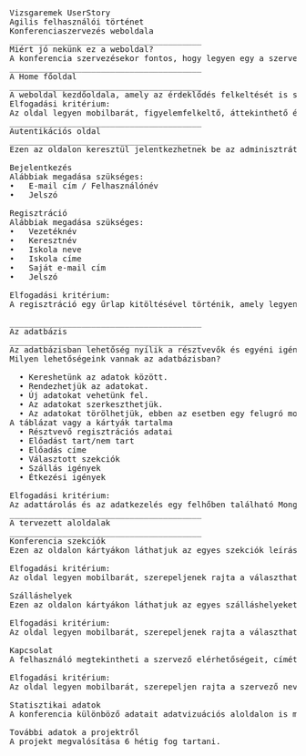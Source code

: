 <pre>
Vizsgaremek UserStory
Agilis felhasználói történet
Konferenciaszervezés weboldala
________________________________________
Miért jó nekünk ez a weboldal?
A konferencia szervezésekor fontos, hogy legyen egy a szervezők és a résztvevők számára is elérhető felület. A weboldal célja, hogy átlátható struktúrába  öntse egy adminisztrációs felületen keresztül a konferencia tervezett szekcióit,, a konferencia résztvevőit / előadóit, a szállás és étkezési igényeket, ezáltal összetett képet kapva a konferencia tervezésével kapcsolatos fontos feladatokról és a pénzügyi kiadásokról is. Valamint lesznek olyan aloldalak is, melyek a résztvevőknek is hasznos információkkal szolgálnak.
________________________________________
A Home főoldal
________________________________________
A weboldal kezdőoldala, amely az érdeklődés felkeltését is szolgálja. Itt érdekes híreket, korábbi konferenciák statisztikáit találhatjuk. Ismertetjük a weboldalt. Könnyen kezelhető navigációs lehetősséget biztosítunk a további oldalak között. Az oldal reszponzív. A navigációs sávban egy egyszerű kereső is elhelyezhető.
Elfogadási kritérium:
Az oldal legyen mobilbarát, figyelemfelkeltő, áttekinthető és egyszerű. A menü legyen mobilbarát, könnyen kezelhető, és az oldal felső részén mindig látható.
________________________________________
Autentikációs oldal
________________________________________
Ezen az oldalon keresztül jelentkezhetnek be az adminisztrátorok és regisztrálhatnak a felhasználók.

Bejelentkezés
Alábbiak megadása szükséges:
•	E-mail cím / Felhasználónév
•	Jelszó

Regisztráció
Alábbiak megadása szükséges:
•	Vezetéknév
•	Keresztnév
•	Iskola neve
•	Iskola címe
•	Saját e-mail cím
•	Jelszó

Elfogadási kritérium:
A regisztráció egy űrlap kitöltésével történik, amely legyen mobilbarát, valamint egyértelmű és könnyen kezelhető. Az adatok legyenek ellenőrizve, hogy megfelelő adatot irt-e be a felhasználó.

________________________________________
Az adatbázis
________________________________________
Az adatbázisban lehetőség nyílik a résztvevők és egyéni igényeik listázására. Kétfajta nézetet láthatunk az egyik egy táblázatos, listás verzió, míg a másodikban kártyákat használva jeleníthetjük meg csoportosítva ezzel az adatainkat.
Milyen lehetőségeink vannak az adatbázisban?

  •	Kereshetünk az adatok között.
  •	Rendezhetjük az adatokat.
  •	Új adatokat vehetünk fel.
  •	Az adatokat szerkeszthetjük.
  •	Az adatokat törölhetjük, ebben az esetben egy felugró modal-lal is megkérdezzük, hogy véletlen törlések esélyét csökkentsük.
A táblázat vagy a kártyák tartalma
  •	Résztvevő regisztrációs adatai
  •	Előadást tart/nem tart
  •	Előadás címe
  •	Választott szekciók
  •	Szállás igények
  •	Étkezési igények

Elfogadási kritérium:
Az adattárolás és az adatkezelés egy felhőben található MongoDB adatbázisban történjen. Legyen lehetőség az adatok megjelenítésére, törlésére, új elem bevitelére, módosításra., az adatok szűrésére és rendezésére.
________________________________________
A tervezett aloldalak
________________________________________
Konferencia szekciók
Ezen az oldalon kártyákon láthatjuk az egyes szekciók leírását, előadóit.

Elfogadási kritérium:
Az oldal legyen mobilbarát, szerepeljenek rajta a választható szekciók, előadók,  előadások rövid kivonata.

Szálláshelyek
Ezen az oldalon kártyákon láthatjuk az egyes szálláshelyeket.

Elfogadási kritérium:
Az oldal legyen mobilbarát, szerepeljenek rajta a választható szálláshelyek adatai..

Kapcsolat
A felhasználó megtekintheti a szervező elérhetőségeit, címét, telefonszámát, e-mail címét.

Elfogadási kritérium:
Az oldal legyen mobilbarát, szerepeljen rajta a szervező neve, telefonszáma, e-mail címe és egy térkép, amelyen fel van tüntetve a szervező címe.

Statisztikai adatok
A konferencia különböző adatait adatvizuációs aloldalon is megjeleníthetjük.

További adatok a projektről
A projekt megvalósítása 6 hétig fog tartani.

</pre>